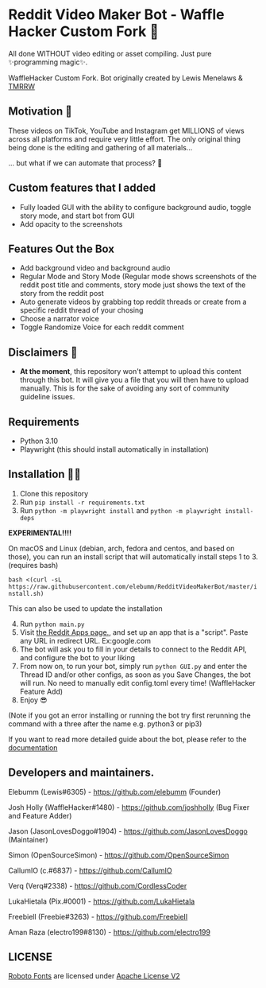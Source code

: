 # Reddit Video Maker Bot - Waffle Hacker Custom Fork 🎥

All done WITHOUT video editing or asset compiling. Just pure ✨programming magic✨.

WaffleHacker Custom Fork. Bot originally created by Lewis Menelaws & [TMRRW](https://tmrrwinc.ca)

## Motivation 🤔

These videos on TikTok, YouTube and Instagram get MILLIONS of views across all platforms and require very little effort.
The only original thing being done is the editing and gathering of all materials...

... but what if we can automate that process? 🤔

## Custom features that I added

- Fully loaded GUI with the ability to configure background audio, toggle story mode, and start bot from GUI
- Add opacity to the screenshots 

## Features Out the Box

- Add background video and background audio
- Regular Mode and Story Mode (Regular mode shows screenshots of the reddit post title and comments, story mode just shows the text of the story from the reddit post
- Auto generate videos by grabbing top reddit threads or create  from a specific reddit thread of your chosing
- Choose a narrator voice
- Toggle Randomize Voice for each reddit comment

## Disclaimers 🚨

- **At the moment**, this repository won't attempt to upload this content through this bot. It will give you a file that
  you will then have to upload manually. This is for the sake of avoiding any sort of community guideline issues.

## Requirements

- Python 3.10
- Playwright (this should install automatically in installation)

## Installation 👩‍💻

1. Clone this repository
2. Run `pip install -r requirements.txt`
3. Run `python -m playwright install` and `python -m playwright install-deps`

**EXPERIMENTAL!!!!**

On macOS and Linux (debian, arch, fedora and centos, and based on those), you can run an install script that will automatically install steps 1 to 3. (requires bash)

`bash <(curl -sL https://raw.githubusercontent.com/elebumm/RedditVideoMakerBot/master/install.sh)`

This can also be used to update the installation

4. Run `python main.py`
5. Visit [the Reddit Apps page.](https://www.reddit.com/prefs/apps), and set up an app that is a "script". Paste any URL in redirect URL. Ex:google.com
6. The bot will ask you to fill in your details to connect to the Reddit API, and configure the bot to your liking
7. From now on, to run your bot, simply run `python GUI.py` and enter the Thread ID and/or other configs, as soon as you Save Changes, the bot will run. No need to manually edit config.toml every time! (WaffleHacker Feature Add)
8. Enjoy 😎

(Note if you got an error installing or running the bot try first rerunning the command with a three after the name e.g. python3 or pip3)

If you want to read more detailed guide about the bot, please refer to the [documentation](https://reddit-video-maker-bot.netlify.app/)


## Developers and maintainers.

Elebumm (Lewis#6305) - https://github.com/elebumm (Founder)

Josh Holly (WaffleHacker#1480) - https://github.com/joshholly (Bug Fixer and Feature Adder)

Jason (JasonLovesDoggo#1904) - https://github.com/JasonLovesDoggo (Maintainer)

Simon (OpenSourceSimon) - https://github.com/OpenSourceSimon

CallumIO (c.#6837) - https://github.com/CallumIO

Verq (Verq#2338) - https://github.com/CordlessCoder

LukaHietala (Pix.#0001) - https://github.com/LukaHietala

Freebiell (Freebie#3263) - https://github.com/FreebieII

Aman Raza (electro199#8130) - https://github.com/electro199


## LICENSE
[Roboto Fonts](https://fonts.google.com/specimen/Roboto/about) are licensed under [Apache License V2](https://www.apache.org/licenses/LICENSE-2.0)
